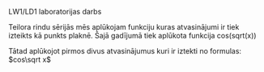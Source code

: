 LW1/LD1 laboratorijas darbs


Teilora rindu sērijās mēs aplūkojam funkciju kuras atvasinājumi ir tiek izteikts kā punkts plaknē.
Šajā gadījumā tiek aplūkota funkcija cos(sqrt(x)) 

Tātad aplūkojot pirmos divus atvasinājumus kuri ir iztekti no formulas:
$cos\sqrt x$








